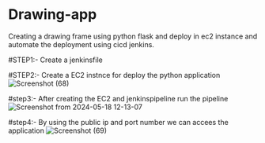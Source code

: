 # Drawing-app
Creating a drawing frame using python flask and deploy in ec2 instance and automate the deployment using cicd jenkins.



#STEP1:- Create a jenkinsfile

#STEP2:- Create a EC2 instnce for deploy the python application
![Screenshot (68)](https://github.com/AKHIL907/Drawing-app/assets/137915095/c390efb5-2095-4612-bf56-1ca64c679541)

#step3:- After creating the EC2 and jenkinspipeline run the pipeline
![Screenshot from 2024-05-18 12-13-07](https://github.com/AKHIL907/Drawing-app/assets/137915095/8a8008e2-299b-47f2-af73-35f11697cd75)

#step4:- By using the public ip and port number we can accees the application
![Screenshot (69)](https://github.com/AKHIL907/Drawing-app/assets/137915095/add97894-a6fb-4a07-925a-098c12bce72f)
